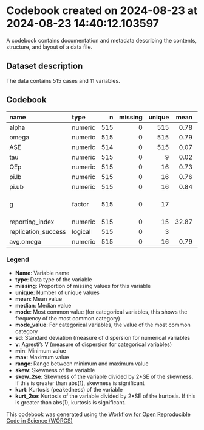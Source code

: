 Codebook created on 2024-08-23 at 2024-08-23 14:40:12.103597
================

A codebook contains documentation and metadata describing the contents,
structure, and layout of a data file.

## Dataset description

The data contains 515 cases and 11 variables.

## Codebook

| name                | type    |   n | missing | unique |  mean | median |   mode | mode_value                 |    sd |    v |   min |   max | range |  skew | skew_2se |  kurt | kurt_2se |
|:--------------------|:--------|----:|--------:|-------:|------:|-------:|-------:|:---------------------------|------:|-----:|------:|------:|------:|------:|---------:|------:|---------:|
| alpha               | numeric | 515 |       0 |    515 |  0.78 |   0.84 |   0.84 |                            |  0.17 |      |  0.00 |  0.97 |  0.97 | -2.21 |   -10.28 |  5.88 |    13.69 |
| omega               | numeric | 515 |       0 |    515 |  0.79 |   0.84 |   0.84 |                            |  0.16 |      |  0.00 |  0.97 |  0.97 | -2.36 |   -10.95 |  6.74 |    15.69 |
| ASE                 | numeric | 514 |       0 |    515 |  0.07 |   0.06 |   0.06 |                            |  0.04 |      |  0.01 |  0.54 |  0.53 |  3.51 |    16.29 | 25.97 |    60.37 |
| tau                 | numeric | 515 |       0 |      9 |  0.02 |   0.00 |   0.00 |                            |  0.03 |      |  0.00 |  0.11 |  0.11 |  2.07 |     9.63 |  3.71 |     8.63 |
| QEp                 | numeric | 515 |       0 |     16 |  0.73 |   0.87 |   0.87 |                            |  0.33 |      |  0.00 |  1.00 |  1.00 | -1.23 |    -5.72 |  0.24 |     0.55 |
| pi.lb               | numeric | 515 |       0 |     16 |  0.76 |   0.84 |   0.84 |                            |  0.20 |      | -0.01 |  0.94 |  0.96 | -2.34 |   -10.89 |  5.88 |    13.67 |
| pi.ub               | numeric | 515 |       0 |     16 |  0.84 |   0.87 |   0.87 |                            |  0.10 |      |  0.43 |  0.96 |  0.53 | -2.51 |   -11.64 |  7.35 |    17.11 |
| g                   | factor  | 515 |       0 |     17 |       |        |  74.00 | Anderson et al. (2012), PA |       | 0.91 |       |       |       |       |          |       |          |
| reporting_index     | numeric | 515 |       0 |     15 | 32.87 |  30.00 |  30.00 |                            | 17.21 |      | 10.00 | 76.00 | 66.00 |  0.51 |     2.39 | -0.50 |    -1.16 |
| replication_success | logical | 515 |       0 |      3 |       |        | 394.00 | FALSE                      |       | 0.36 |       |       |       |       |          |       |          |
| avg.omega           | numeric | 515 |       0 |     16 |  0.79 |   0.83 |   0.83 |                            |  0.15 |      |  0.20 |  0.95 |  0.75 | -2.40 |   -11.17 |  6.62 |    15.40 |

### Legend

- **Name**: Variable name
- **type**: Data type of the variable
- **missing**: Proportion of missing values for this variable
- **unique**: Number of unique values
- **mean**: Mean value
- **median**: Median value
- **mode**: Most common value (for categorical variables, this shows the
  frequency of the most common category)
- **mode_value**: For categorical variables, the value of the most
  common category
- **sd**: Standard deviation (measure of dispersion for numerical
  variables
- **v**: Agresti’s V (measure of dispersion for categorical variables)
- **min**: Minimum value
- **max**: Maximum value
- **range**: Range between minimum and maximum value
- **skew**: Skewness of the variable
- **skew_2se**: Skewness of the variable divided by 2\*SE of the
  skewness. If this is greater than abs(1), skewness is significant
- **kurt**: Kurtosis (peakedness) of the variable
- **kurt_2se**: Kurtosis of the variable divided by 2\*SE of the
  kurtosis. If this is greater than abs(1), kurtosis is significant.

This codebook was generated using the [Workflow for Open Reproducible
Code in Science (WORCS)](https://osf.io/zcvbs/)

